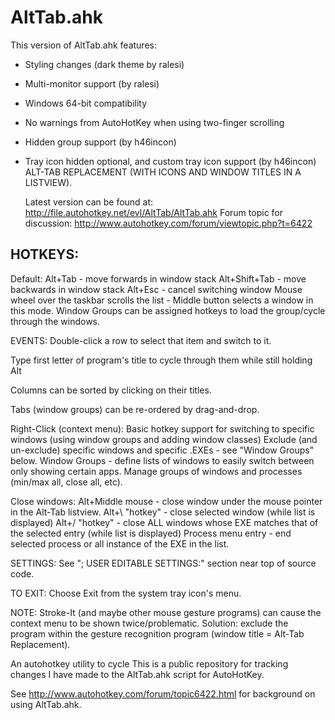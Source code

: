 

AltTab.ahk
==========
This version of AltTab.ahk features:

* Styling changes (dark theme by ralesi)
* Multi-monitor support (by ralesi)
* Windows 64-bit compatibility
* No warnings from AutoHotKey when using two-finger scrolling
* Hidden group support (by h46incon)
* Tray icon hidden optional, and custom tray icon support (by h46incon)
  ALT-TAB REPLACEMENT (WITH ICONS AND WINDOW TITLES IN A LISTVIEW).

  Latest version can be found at: http://file.autohotkey.net/evl/AltTab/AltTab.ahk
  Forum topic for discussion: http://www.autohotkey.com/forum/viewtopic.php?t=6422

HOTKEYS:
--------

Default:    Alt+Tab - move forwards in window stack
Alt+Shift+Tab - move backwards in window stack
Alt+Esc - cancel switching window
Mouse wheel over the taskbar scrolls the list - Middle button selects a window in this mode.
Window Groups can be assigned hotkeys to load the group/cycle through the windows.

EVENTS:
  Double-click a row to select that item and switch to it.

  Type first letter of program's title to cycle through them while still holding Alt

  Columns can be sorted by clicking on their titles.

  Tabs (window groups) can be re-ordered by drag-and-drop.

  Right-Click (context menu):
  Basic hotkey support for switching to specific windows (using window groups and adding window classes)
  Exclude (and un-exclude) specific windows and specific .EXEs - see "Window Groups" below.
  Window Groups - define lists of windows to easily switch between only showing certain apps.
  Manage groups of windows and processes (min/max all, close all, etc).

  Close windows:
  Alt+Middle mouse - close window under the mouse pointer in the Alt-Tab listview.
  Alt+\ "hotkey"  - close selected window (while list is displayed)
  Alt+/ "hotkey"  - close ALL windows whose EXE matches that of the selected entry (while list is displayed)
  Process menu entry - end selected process or all instance of the EXE in the list.

SETTINGS:
  See "; USER EDITABLE SETTINGS:" section near top of source code.

  TO EXIT:
  Choose Exit from the system tray icon's menu.

NOTE: Stroke-It (and maybe other mouse gesture programs) can cause the context menu to be shown twice/problematic.
Solution: exclude the program within the gesture recognition program (window title = Alt-Tab Replacement).

An autohotkey utility to cycle
This is a public repository for tracking changes I have made to the AltTab.ahk script for AutoHotKey.

See http://www.autohotkey.com/forum/topic6422.html for background on using AltTab.ahk.

